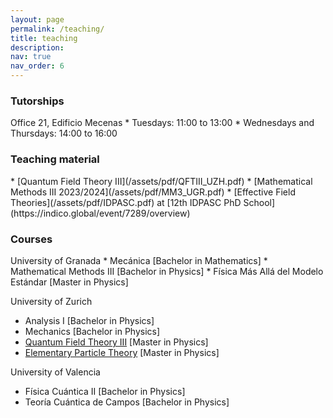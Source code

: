 ```yaml
---
layout: page
permalink: /teaching/
title: teaching
description: 
nav: true
nav_order: 6
---
```


<h3>Tutorships</h3>
Office 21, Edificio Mecenas
  * Tuesdays: 11:00 to 13:00
  * Wednesdays and Thursdays: 14:00 to 16:00
  
  
<h3>Teaching material</h3>
  * [Quantum Field Theory III](/assets/pdf/QFTIII_UZH.pdf)
  * [Mathematical Methods III 2023/2024](/assets/pdf/MM3_UGR.pdf)
  * [Effective Field Theories](/assets/pdf/IDPASC.pdf) at [12th IDPASC PhD School](https://indico.global/event/7289/overview)


<h3>Courses</h3>
University of Granada
  * Mecánica [Bachelor in Mathematics]
  * Mathematical Methods III [Bachelor in Physics]
  * Física Más Allá del Modelo Estándar [Master in Physics]

University of Zurich
  * Analysis I [Bachelor in Physics]
  * Mechanics [Bachelor in Physics]
  * [Quantum Field Theory III](https://www.physik.uzh.ch/en/teaching/PHY573/HS2019.html) [Master in Physics]
  * [Elementary Particle Theory](https://www.physik.uzh.ch/en/teaching/PHY452/FS2018.html) [Master in Physics]

University of Valencia
  * Física Cuántica II [Bachelor in Physics]
  * Teoría Cuántica de Campos [Bachelor in Physics]
